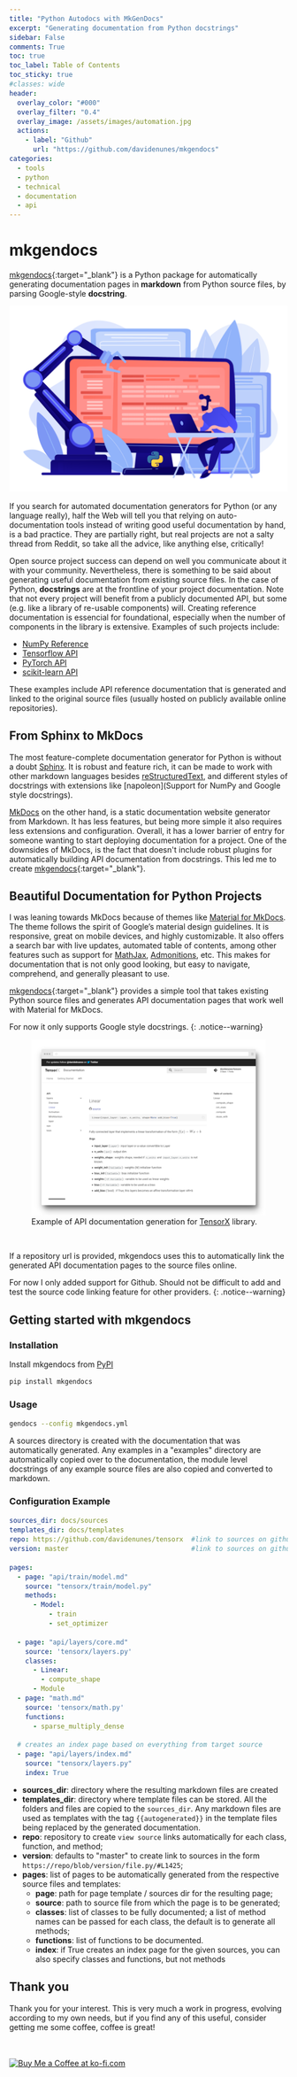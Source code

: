 ```yaml
---
title: "Python Autodocs with MkGenDocs"
excerpt: "Generating documentation from Python docstrings"
sidebar: False
comments: True
toc: true
toc_label: Table of Contents
toc_sticky: true
#classes: wide
header:
  overlay_color: "#000"
  overlay_filter: "0.4"
  overlay_image: /assets/images/automation.jpg
  actions:
    - label: "Github"
      url: "https://github.com/davidenunes/mkgendocs"
categories:
  - tools
  - python
  - technical
  - documentation 
  - api
---
```


# mkgendocs

[mkgendocs](https://github.com/davidenunes/mkgendocs){:target="_blank"} is a
Python package for automatically generating documentation pages in **markdown**
from Python source files, by parsing Google-style **docstring**.

![python automation](/assets/images/automation_python.png)

If you search for automated documentation generators for Python (or any language
really), half the Web will tell you that relying on auto-documentation tools
instead of writing good useful documentation by hand, is a bad practice. They
are partially right, but real projects are not a salty thread from Reddit, so
take all the advice, like anything else, critically!

Open source project success can depend on well you communicate about it with
your community. Nevertheless, there is something to be said about generating
useful documentation from existing source files. In the case of Python,
**docstrings** are at the frontline of your project documentation. Note that not
every project will benefit from a publicly documented API, but some (e.g. like a
library of re-usable components) will. Creating reference documentation is
essencial for foundational, especially when the number of components in the
library is extensive. Examples of such projects include:

* [NumPy Reference](https://numpy.org/doc/stable/reference/index.html)
* [Tensorflow API](https://www.tensorflow.org/api_docs/python/tf)
* [PyTorch API](https://pytorch.org/docs/stable/)
* [scikit-learn API](https://scikit-learn.org/stable/modules/classes.html)

These examples include API reference documentation that is generated and linked
to the original source files (usually hosted on publicly available online
repositories).

## From Sphinx to MkDocs
The most feature-complete documentation generator for Python is without a doubt [Sphinx](https://www.sphinx-doc.org/en/master/index.html). It is robust and feature rich, it can be made to work with other markdown languages besides [reStructuredText](https://docutils.sourceforge.io/rst.html), and different styles of docstrings with extensions like [napoleon](Support for NumPy and Google style docstrings).

[MkDocs](https://www.mkdocs.org/) on the other hand, is a static documentation website generator from Markdown. It has less features, but being more simple it also requires less extensions and configuration. Overall, it has a lower barrier of entry for someone wanting to start deploying documentation for a project. One of the downsides of MkDocs, is the fact that doesn't include robust plugins for automatically building API documentation from docstrings. This led me to create [mkgendocs](https://github.com/davidenunes/mkgendocs){:target="_blank"}.

## Beautiful Documentation for Python Projects

I was leaning towards MkDocs because of themes like [Material for
MkDocs](https://squidfunk.github.io/mkdocs-material/). The theme follows the
spirit of Google’s material design guidelines. It is responsive, great on mobile
devices, and highly customizable. It also offers a search bar with live updates,
automated table of contents, among other features such as support for
[MathJax](https://squidfunk.github.io/mkdocs-material/reference/mathjax/),
[Admonitions](https://squidfunk.github.io/mkdocs-material/reference/admonitions/),
etc. This makes for documentation that is not only good looking, but easy to
navigate, comprehend, and generally pleasant to use.

[mkgendocs](https://github.com/davidenunes/mkgendocs){:target="_blank"} provides
a simple tool that takes existing Python source files and generates API
documentation pages that work well with Material for MkDocs.

For now it only supports Google style docstrings. 
{: .notice--warning}


<figure>
    <a href="/assets/images/posts/mkgendocs.png"><img src="/assets/images/posts/mkgendocs.png"></a>
    <figcaption>Example of API documentation generation for <a href="https://tensorx.org">TensorX</a> library.</figcaption>
</figure>

![]()

If a repository url is provided, mkgendocs uses this to automatically link the generated API documentation pages to the source files online. 

For now I only added support for Github. Should not be difficult to add and test the source code linking feature for other providers.
{: .notice--warning}

## Getting started with mkgendocs

### Installation

Install mkgendocs from [PyPI](https://pypi.org/project/mkgendocs/)

```python
pip install mkgendocs
```

### Usage

```bash
gendocs --config mkgendocs.yml
```

A sources directory is created with the documentation that was automatically generated.
Any examples in a "examples" directory are automatically copied over to the documentation, 
the module level docstrings of any example source files are also copied and converted to markdown.

### Configuration Example

````yaml
sources_dir: docs/sources
templates_dir: docs/templates
repo: https://github.com/davidenunes/tensorx  #link to sources on github
version: master                               #link to sources on github

pages:
  - page: "api/train/model.md"
    source: "tensorx/train/model.py"
    methods:
      - Model:
          - train
          - set_optimizer
  
  - page: "api/layers/core.md"
    source: 'tensorx/layers.py'
    classes:
      - Linear:
        - compute_shape
      - Module
  - page: "math.md"
    source: 'tensorx/math.py'
    functions:
      - sparse_multiply_dense

  # creates an index page based on everything from target source
  - page: "api/layers/index.md"
    source: "tensorx/layers.py"
    index: True
````

* **sources_dir**: directory where the resulting markdown files are created
* **templates_dir**: directory where template files can be stored. All the
  folders and files are copied to the `sources_dir`. Any markdown files are used
  as templates with the tag `{{autogenerated}}` in the template files being
  replaced by the generated documentation.
* **repo**: repository to create `view source` links automatically for each
  class, function, and method;
* **version**: defaults to "master" to create link to sources in the form
  `https://repo/blob/version/file.py/#L1425`;
* **pages**: list of pages to be automatically generated from the respective
  source files and templates:
  * **page**: path for page template / sources dir for the resulting page;
  * **source**: path to source file from which the page is to be generated;
  * **classes**: list of classes to be fully documented; a list of method
      names can be passed for each class, the default is to generate all
      methods;
  * **functions**: list of functions to be documented.
  * **index**: if True creates an index page for the given sources, you can also
    specify classes and functions, but not methods
  
## Thank you

Thank you for your interest. This is very much a work in progress, evolving
according to my own needs, but if you find any of this useful, consider getting
me some coffee, coffee is great!

<br/><br/>
<a href='https://ko-fi.com/Y8Y0RZO6' target='_blank'><img height='36' style='border:0px;height:36px;' src='https://az743702.vo.msecnd.net/cdn/kofi3.png?v=0' border='0' alt='Buy Me a Coffee at ko-fi.com' /></a>
